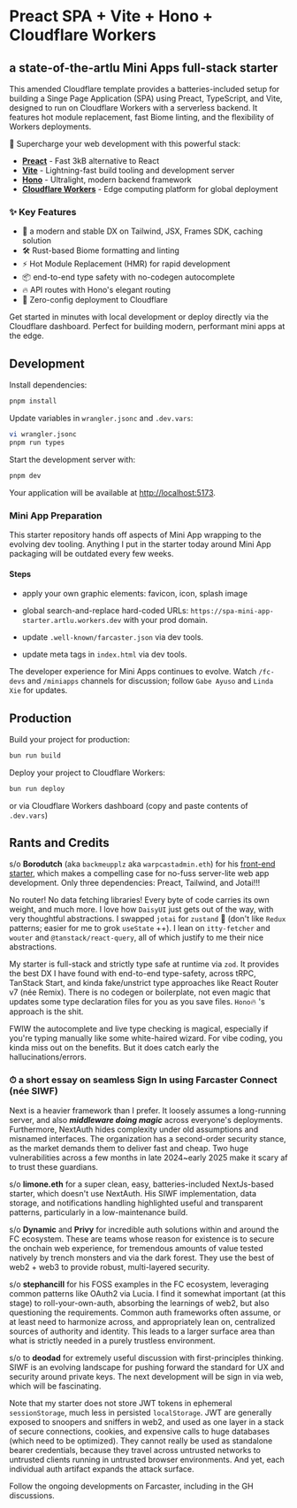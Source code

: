 # Preact SPA + Vite + Hono + Cloudflare Workers

## a state-of-the-artlu Mini Apps full-stack starter

This amended Cloudflare template provides a batteries-included setup for building a Singe Page Application (SPA) using Preact, TypeScript, and Vite, designed to run on Cloudflare Workers with a serverless backend. It features hot module replacement, fast Biome linting, and the flexibility of Workers deployments.

<!-- dash-content-start -->

🚀 Supercharge your web development with this powerful stack:

* [**Preact**](https://preactjs.com/) - Fast 3kB alternative to React
* [**Vite**](https://vite.dev/) - Lightning-fast build tooling and development server
* [**Hono**](https://hono.dev/) - Ultralight, modern backend framework
* [**Cloudflare Workers**](https://developers.cloudflare.com/workers/) - Edge computing platform for global deployment

### ✨ Key Features

* 🎯 a modern and stable DX on Tailwind, JSX, Frames SDK, caching solution
* 🛠️ Rust-based Biome formatting and linting
* ⚡ Hot Module Replacement (HMR) for rapid development
* 📦 end-to-end type safety with no-codegen autocomplete
* 🔥 API routes with Hono's elegant routing
* 🔄 Zero-config deployment to Cloudflare

Get started in minutes with local development or deploy directly via the Cloudflare dashboard. Perfect for building modern, performant mini apps at the edge.

<!-- dash-content-end -->

## Development

Install dependencies:

```bash
pnpm install
```

Update variables in `wrangler.jsonc` and `.dev.vars`:

```bash
vi wrangler.jsonc
pnpm run types
```

Start the development server with:

```bash
pnpm dev
```

Your application will be available at [http://localhost:5173](http://localhost:5173).

### Mini App Preparation

This starter repository hands off aspects of Mini App wrapping to the evolving dev tooling. Anything I put in the starter today around Mini App packaging will be outdated every few weeks.

#### Steps

* apply your own graphic elements: favicon, icon, splash image

* global search-and-replace hard-coded URLs: `https://spa-mini-app-starter.artlu.workers.dev` with your prod domain.

* update `.well-known/farcaster.json` via dev tools.

* update meta tags in `index.html` via dev tools.

The developer experience for Mini Apps continues to evolve. Watch `/fc-devs` and `/miniapps` channels for discussion; follow `Gabe Ayuso` and `Linda Xie` for updates.

## Production

Build your project for production:

```bash
bun run build
```

Deploy your project to Cloudflare Workers:

```bash
bun run deploy
```

or via Cloudflare Workers dashboard (copy and paste contents of `.dev.vars`)

## Rants and Credits

s/o **Borodutch** (aka `backmeupplz` aka `warpcastadmin.eth`) for his [front-end starter](https://github.com/Borodutch/frontend-starter), which makes a compelling case for no-fuss server-lite web app development. Only three dependencies: Preact, Tailwind, and Jotai!!!

 No router! No data fetching libraries! Every byte of code carries its own weight, and much more. I love how `DaisyUI` just gets out of the way, with very thoughtful abstractions. I swapped `jotai` for `zustand` 🐻 (don't like `Redux` patterns; easier for me to grok `useState` ++). I lean on `itty-fetcher` and `wouter` and `@tanstack/react-query`, all of which justify to me their nice abstractions.

My starter is full-stack and strictly type safe at runtime via `zod`. It provides the best DX I have found with end-to-end type-safety, across tRPC, TanStack Start, and kinda fake/unstrict type approaches like React Router v7 (née Remix). There is no codegen or boilerplate, not even magic that updates some type declaration files for you as you save files. `Hono`🔥 's approach is the shit.

FWIW the autocomplete and live type checking is magical, especially if you're typing manually like some white-haired wizard. For vibe coding, you kinda miss out on the benefits. But it does catch early the hallucinations/errors.

### ⏱ a short essay on seamless Sign In using Farcaster Connect (née SIWF)

Next is a heavier framework than I prefer. It loosely assumes a long-running server, and also ***middleware doing magic*** across everyone's deployments. Furthermore, NextAuth hides complexity under old assumptions and misnamed interfaces. The organization has a second-order security stance, as the market demands them to deliver fast and cheap. Two huge vulnerabilities across a few months in late 2024~early 2025 make it scary af to trust these guardians.

s/o **limone.eth** for a super clean, easy, batteries-included NextJs-based starter, which doesn't use NextAuth. His SIWF implementation, data storage, and notifications handling highlighted useful and transparent patterns, particularly in a low-maintenance build.

s/o **Dynamic** and **Privy** for incredible auth solutions within and around the FC ecosystem. These are teams whose reason for existence is to secure the onchain web experience, for tremendous amounts of value tested natively by trench monsters and via the dark forest. They use the best of web2 + web3 to provide robust, multi-layered security.

s/o **stephancill** for his FOSS examples in the FC ecosystem, leveraging common patterns like OAuth2 via Lucia. I find it somewhat important (at this stage) to roll-your-own-auth, absorbing the learnings of web2, but also questioning the requirements. Common auth frameworks often assume, or at least need to harmonize across, and appropriately lean on, centralized sources of authority and identity. This leads to a larger surface area than what is strictly needed in a purely trustless environment.

s/o to **deodad** for extremely useful discussion with first-principles thinking. SIWF is an evolving landscape for pushing forward the standard for UX and security around private keys. The next development will be sign in via web, which will be fascinating.

Note that my starter does not store JWT tokens in ephemeral `sessionStorage`, much less in persisted `localStorage`. JWT are generally exposed to snoopers and sniffers in web2, and used as one layer in a stack of secure connections, cookies, and expensive calls to huge databases (which need to be optimized). They cannot really be used as standalone bearer credentials, because they travel across untrusted networks to untrusted clients running in untrusted browser environments. And yet, each individual auth artifact expands the attack surface.

Follow the ongoing developments on Farcaster, including in the GH discussions.
